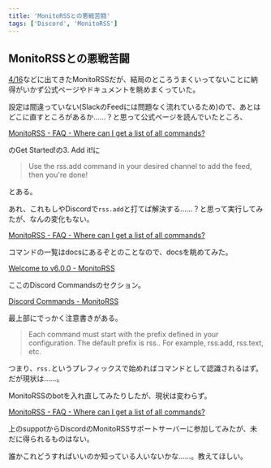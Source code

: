 ```yaml
---
title: 'MonitoRSSとの悪戦苦闘'
tags: ['Discord', 'MonitoRSS']
---
```


## MonitoRSSとの悪戦苦闘

[4/16](/posts/2022-04-16/)などに出てきたMonitoRSSだが、結局のところうまくいってないことに納得がいかず公式ページやドキュメントを眺めまくっていた。

設定は間違っていない(SlackのFeedには問題なく流れているため)ので、あとはどこに直すところがあるか……？と思って公式ページを読んでいたところ、

[MonitoRSS \- FAQ \- Where can I get a list of all commands?](https://monitorss.xyz/)

のGet Started!の3. Add it!に

> Use the rss.add command in your desired channel to add the feed, then you're done!

とある。

あれ、これもしやDiscordで`rss.add`と打てば解決する……？と思って実行してみたが、なんの変化もない。

[MonitoRSS \- FAQ \- Where can I get a list of all commands?](https://monitorss.xyz/faq/Where-can-I-get-a-list-of-all-commands)

コマンドの一覧はdocsにあるぞとのことなので、docsを眺めてみた。

[Welcome to v6\.0\.0 \- MonitoRSS](https://docs.monitorss.xyz/)

ここのDiscord Commandsのセクション。

[Discord Commands \- MonitoRSS](https://docs.monitorss.xyz/configuration/discord-commands)

最上部にでっかく注意書きがある。

> Each command must start with the prefix defined in your configuration. The default prefix is rss.. For example, rss.add, rss.text, etc.

つまり、`rss.`というプレフィックスで始めればコマンドとして認識されるはず。だが現状は……。

MonitoRSSのbotを入れ直してみたりしたが、現状は変わらず。

[MonitoRSS \- FAQ \- Where can I get a list of all commands?](https://monitorss.xyz/)

上のsuppotからDiscordのMonitoRSSサポートサーバーに参加してみたが、未だに得られるものはない。

誰かこれどうすればいいのか知っている人いないかな……。教えてほしい。

